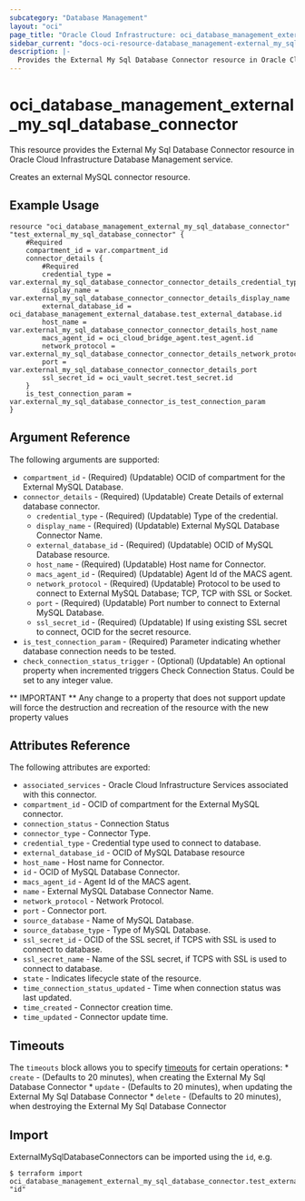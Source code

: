 ```yaml
---
subcategory: "Database Management"
layout: "oci"
page_title: "Oracle Cloud Infrastructure: oci_database_management_external_my_sql_database_connector"
sidebar_current: "docs-oci-resource-database_management-external_my_sql_database_connector"
description: |-
  Provides the External My Sql Database Connector resource in Oracle Cloud Infrastructure Database Management service
---
```


# oci_database_management_external_my_sql_database_connector
This resource provides the External My Sql Database Connector resource in Oracle Cloud Infrastructure Database Management service.

Creates an external MySQL connector resource.


## Example Usage

```hcl
resource "oci_database_management_external_my_sql_database_connector" "test_external_my_sql_database_connector" {
	#Required
	compartment_id = var.compartment_id
	connector_details {
		#Required
		credential_type = var.external_my_sql_database_connector_connector_details_credential_type
		display_name = var.external_my_sql_database_connector_connector_details_display_name
		external_database_id = oci_database_management_external_database.test_external_database.id
		host_name = var.external_my_sql_database_connector_connector_details_host_name
		macs_agent_id = oci_cloud_bridge_agent.test_agent.id
		network_protocol = var.external_my_sql_database_connector_connector_details_network_protocol
		port = var.external_my_sql_database_connector_connector_details_port
		ssl_secret_id = oci_vault_secret.test_secret.id
	}
	is_test_connection_param = var.external_my_sql_database_connector_is_test_connection_param
}
```

## Argument Reference

The following arguments are supported:

* `compartment_id` - (Required) (Updatable) OCID of compartment for the External MySQL Database.
* `connector_details` - (Required) (Updatable) Create Details of external database connector.
	* `credential_type` - (Required) (Updatable) Type of the credential.
	* `display_name` - (Required) (Updatable) External MySQL Database Connector Name.
	* `external_database_id` - (Required) (Updatable) OCID of MySQL Database resource.
	* `host_name` - (Required) (Updatable) Host name for Connector.
	* `macs_agent_id` - (Required) (Updatable) Agent Id of the MACS agent.
	* `network_protocol` - (Required) (Updatable) Protocol to be used to connect to External MySQL Database; TCP, TCP with SSL or Socket.
	* `port` - (Required) (Updatable) Port number to connect to External MySQL Database.
	* `ssl_secret_id` - (Required) (Updatable) If using existing SSL secret to connect, OCID for the secret resource.
* `is_test_connection_param` - (Required) Parameter indicating whether database connection needs to be tested.
* `check_connection_status_trigger` - (Optional) (Updatable) An optional property when incremented triggers Check Connection Status. Could be set to any integer value.


** IMPORTANT **
Any change to a property that does not support update will force the destruction and recreation of the resource with the new property values

## Attributes Reference

The following attributes are exported:

* `associated_services` - Oracle Cloud Infrastructure Services associated with this connector.
* `compartment_id` - OCID of compartment for the External MySQL connector.
* `connection_status` - Connection Status
* `connector_type` - Connector Type.
* `credential_type` - Credential type used to connect to database.
* `external_database_id` - OCID of MySQL Database resource
* `host_name` - Host name for Connector.
* `id` - OCID of MySQL Database Connector.
* `macs_agent_id` - Agent Id of the MACS agent.
* `name` - External MySQL Database Connector Name.
* `network_protocol` - Network Protocol.
* `port` - Connector port.
* `source_database` - Name of MySQL Database.
* `source_database_type` - Type of MySQL Database.
* `ssl_secret_id` - OCID of the SSL secret, if TCPS with SSL is used to connect to database.
* `ssl_secret_name` - Name of the SSL secret, if TCPS with SSL is used to connect to database.
* `state` - Indicates lifecycle  state of the resource.
* `time_connection_status_updated` - Time when connection status was last updated.
* `time_created` - Connector creation time.
* `time_updated` - Connector update time.

## Timeouts

The `timeouts` block allows you to specify [timeouts](https://registry.terraform.io/providers/oracle/oci/latest/docs/guides/changing_timeouts) for certain operations:
	* `create` - (Defaults to 20 minutes), when creating the External My Sql Database Connector
	* `update` - (Defaults to 20 minutes), when updating the External My Sql Database Connector
	* `delete` - (Defaults to 20 minutes), when destroying the External My Sql Database Connector


## Import

ExternalMySqlDatabaseConnectors can be imported using the `id`, e.g.

```
$ terraform import oci_database_management_external_my_sql_database_connector.test_external_my_sql_database_connector "id"
```

